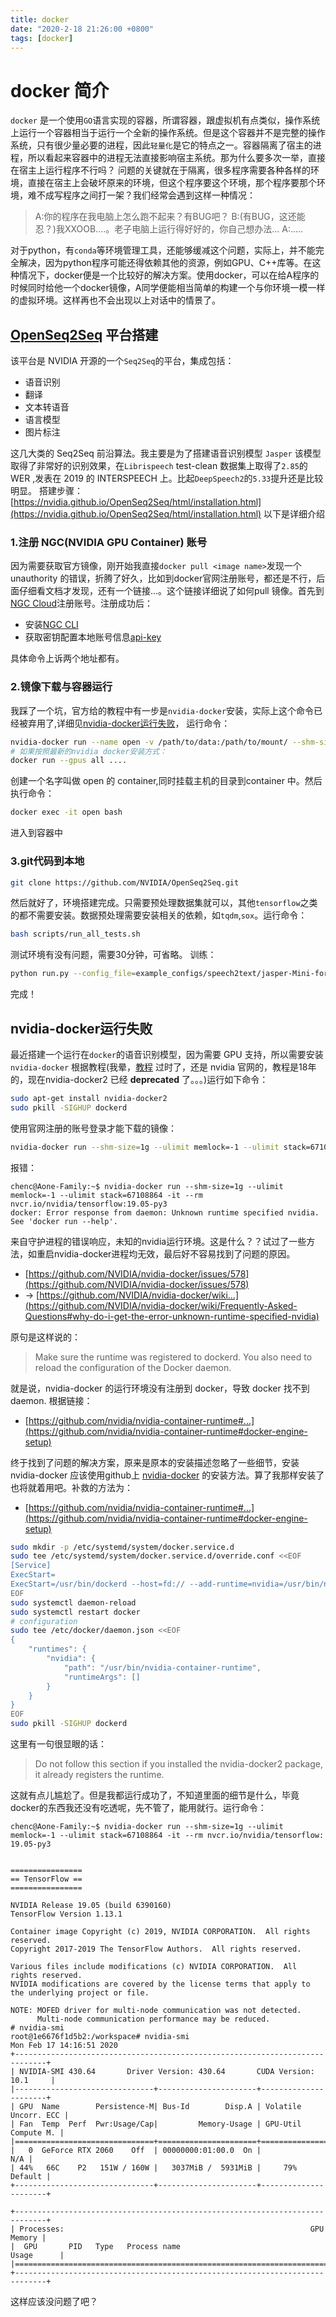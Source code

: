 ```yaml
---
title: docker
date: "2020-2-18 21:26:00 +0800"
tags: [docker]
---
```

# docker 简介
`docker` 是一个使用`GO`语言实现的容器，所谓容器，跟虚拟机有点类似，操作系统上运行一个容器相当于运行一个全新的操作系统。但是这个容器并不是完整的操作系统，只有很少量必要的进程，因此`轻量化`是它的特点之一。容器隔离了宿主的进程，所以看起来容器中的进程无法直接影响宿主系统。那为什么要多次一举，直接在宿主上运行程序不行吗？
问题的关键就在于隔离，很多程序需要各种各样的环境，直接在宿主上会破坏原来的环境，但这个程序要这个环境，那个程序要那个环境，难不成写程序之间打一架？我们经常会遇到这样一种情况：
>A:你的程序在我电脑上怎么跑不起来？有BUG吧？
>B:(有BUG，这还能忍？)我XXOOB....。老子电脑上运行得好好的，你自己想办法...
>A:.....

对于python，有`conda`等环境管理工具，还能够缓减这个问题，实际上，并不能完全解决，因为python程序可能还得依赖其他的资源，例如GPU、C++库等。在这种情况下，docker便是一个比较好的解决方案。使用docker，可以在给A程序的时候同时给他一个docker镜像，A同学便能相当简单的构建一个与你环境一模一样的虚拟环境。这样再也不会出现以上对话中的情景了。

## [OpenSeq2Seq](https://github.com/NVIDIA/OpenSeq2Seq) 平台搭建
该平台是 NVIDIA 开源的一个`Seq2Seq`的平台，集成包括：
+ 语音识别
+ 翻译
+ 文本转语音
+ 语言模型
+ 图片标注

这几大类的 Seq2Seq 前沿算法。我主要是为了搭建语音识别模型 `Jasper` 该模型取得了非常好的识别效果，在`Librispeech` test-clean 数据集上取得了`2.85`的 WER ,发表在 2019 的 INTERSPEECH 上。比起`DeepSpeech2`的`5.33`提升还是比较明显。
搭建步骤： [https://nvidia.github.io/OpenSeq2Seq/html/installation.html](https://nvidia.github.io/OpenSeq2Seq/html/installation.html)
以下是详细介绍
### 1.注册 NGC(NVIDIA GPU Container) 账号
因为需要获取官方镜像，刚开始我直接`docker pull <image name>`发现一个 unauthority 的错误，折腾了好久，比如到docker官网注册账号，都还是不行，后面仔细看文档才发现，还有一个链接...。这个链接详细说了如何pull 镜像。首先到[NGC Cloud](https://ngc.nvidia.com/catalog/all)注册账号。注册成功后：
+ 安装[NGC CLI](https://ngc.nvidia.com/setup/installers/cli)
+ 获取密钥配置本地账号信息[api-key](https://ngc.nvidia.com/setup/api-key)

具体命令上诉两个地址都有。
### 2.镜像下载与容器运行
我踩了一个坑，官方给的教程中有一步是`nvidia-docker`安装，实际上这个命令已经被弃用了,详细见[nvidia-docker运行失败](#nvidia-docker运行失败)，
运行命令：
```bash
nvidia-docker run --name open -v /path/to/data:/path/to/mount/ --shm-size=1g --ulimit memlock=-1 --ulimit stack=67108864 -it -d nvcr.io/nvidia/tensorflow:19.05-py3
# 如果按照最新的nvidia docker安装方式：
docker run --gpus all ....
```
创建一个名字叫做 open 的 container,同时挂载主机的目录到container 中。然后执行命令：
```bash
docker exec -it open bash
```
进入到容器中
### 3.git代码到本地
```bash
git clone https://github.com/NVIDIA/OpenSeq2Seq.git
```
然后就好了，环境搭建完成。只需要预处理数据集就可以，其他`tensorflow`之类的都不需要安装。数据预处理需要安装相关的依赖，如`tqdm`,`sox`。运行命令：
```bash
bash scripts/run_all_tests.sh
```
测试环境有没有问题，需要30分钟，可省略。
训练：
```bash
python run.py --config_file=example_configs/speech2text/jasper-Mini-for-Jetson.py --mode=train_eval --enable_logs --continue_learning
```
完成！
## nvidia-docker运行失败
最近搭建一个运行在`docker`的语音识别模型，因为需要 GPU 支持，所以需要安装`nvidia-docker` 根据教程(我晕，[教程](https://nvidia.github.io/OpenSeq2Seq/html/installation.html) 过时了，还是 nvidia 官网的，教程是18年的，现在nvidia-docker2 已经 **deprecated** 了。。。)运行如下命令：
```bash
sudo apt-get install nvidia-docker2
sudo pkill -SIGHUP dockerd
```
使用官网注册的账号登录才能下载的镜像：
```bash
nvidia-docker run --shm-size=1g --ulimit memlock=-1 --ulimit stack=67108864 -it --rm nvcr.io/nvidia/tensorflow:19.05-py3
```
报错：
```
chenc@Aone-Family:~$ nvidia-docker run --shm-size=1g --ulimit memlock=-1 --ulimit stack=67108864 -it --rm nvcr.io/nvidia/tensorflow:19.05-py3
docker: Error response from daemon: Unknown runtime specified nvidia.
See 'docker run --help'.
```
来自守护进程的错误响应，未知的nvidia运行环境。这是什么？？试过了一些方法，如重启nvidia-docker进程均无效，最后好不容易找到了问题的原因。
+ [https://github.com/NVIDIA/nvidia-docker/issues/578](https://github.com/NVIDIA/nvidia-docker/issues/578)
+ -> [https://github.com/NVIDIA/nvidia-docker/wiki...](https://github.com/NVIDIA/nvidia-docker/wiki/Frequently-Asked-Questions#why-do-i-get-the-error-unknown-runtime-specified-nvidia)

原句是这样说的：
>Make sure the runtime was registered to dockerd. You also need to reload the configuration of the Docker daemon.

就是说，nvidia-docker 的运行环境没有注册到 docker，导致 docker 找不到 daemon.
根据链接：
+ [https://github.com/nvidia/nvidia-container-runtime#...](https://github.com/nvidia/nvidia-container-runtime#docker-engine-setup)

终于找到了问题的解决方案，原来是原本的安装描述忽略了一些细节，安装nvidia-docker 应该使用github上 [nvidia-docker](https://github.com/NVIDIA/nvidia-docker) 的安装方法。算了我那样安装了也将就着用吧。补救的方法为：
+ [https://github.com/nvidia/nvidia-container-runtime#...](https://github.com/nvidia/nvidia-container-runtime#docker-engine-setup)
```bash
sudo mkdir -p /etc/systemd/system/docker.service.d
sudo tee /etc/systemd/system/docker.service.d/override.conf <<EOF
[Service]
ExecStart=
ExecStart=/usr/bin/dockerd --host=fd:// --add-runtime=nvidia=/usr/bin/nvidia-container-runtime
EOF
sudo systemctl daemon-reload
sudo systemctl restart docker
# configuration
sudo tee /etc/docker/daemon.json <<EOF
{
    "runtimes": {
        "nvidia": {
            "path": "/usr/bin/nvidia-container-runtime",
            "runtimeArgs": []
        }
    }
}
EOF
sudo pkill -SIGHUP dockerd
```
这里有一句很显眼的话：
>Do not follow this section if you installed the nvidia-docker2 package, it already registers the runtime.

这就有点儿尴尬了。但是我都运行成功了，不知道里面的细节是什么，毕竟docker的东西我还没有吃透呢，先不管了，能用就行。运行命令：
```
chenc@Aone-Family:~$ nvidia-docker run --shm-size=1g --ulimit memlock=-1 --ulimit stack=67108864 -it --rm nvcr.io/nvidia/tensorflow:
19.05-py3
                                                                                                                                    
            
================
== TensorFlow ==
================

NVIDIA Release 19.05 (build 6390160)
TensorFlow Version 1.13.1

Container image Copyright (c) 2019, NVIDIA CORPORATION.  All rights reserved.
Copyright 2017-2019 The TensorFlow Authors.  All rights reserved.

Various files include modifications (c) NVIDIA CORPORATION.  All rights reserved.
NVIDIA modifications are covered by the license terms that apply to the underlying project or file.

NOTE: MOFED driver for multi-node communication was not detected.
      Multi-node communication performance may be reduced.
# nvidia-smi
root@1e6676f1d5b2:/workspace# nvidia-smi
Mon Feb 17 14:16:51 2020       
+-----------------------------------------------------------------------------+
| NVIDIA-SMI 430.64       Driver Version: 430.64       CUDA Version: 10.1     |
|-------------------------------+----------------------+----------------------+
| GPU  Name        Persistence-M| Bus-Id        Disp.A | Volatile Uncorr. ECC |
| Fan  Temp  Perf  Pwr:Usage/Cap|         Memory-Usage | GPU-Util  Compute M. |
|===============================+======================+======================|
|   0  GeForce RTX 2060    Off  | 00000000:01:00.0  On |                  N/A |
| 44%   66C    P2   151W / 160W |   3037MiB /  5931MiB |     79%      Default |
+-------------------------------+----------------------+----------------------+
                                                                               
+-----------------------------------------------------------------------------+
| Processes:                                                       GPU Memory |
|  GPU       PID   Type   Process name                             Usage      |
|=============================================================================|
+-----------------------------------------------------------------------------+
```
这样应该没问题了吧？
